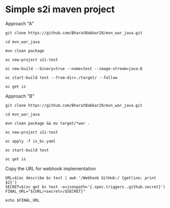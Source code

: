 
# Simple s2i maven project

Approach "A"
~~~
git clone https://github.com/BharatBabbar28/mvn_war_java.git

cd mvn_war_java

mvn clean package

oc new-project s2i-test

oc new-build --binary=true --name=test --image-stream=java:8

oc start-build test --from-dir=./target/ --follow

oc get is
~~~

Approach "B"
~~~
git clone https://github.com/BharatBabbar28/mvn_war_java.git

cd mvn_war_java

mvn clean package && mv target/*war .

oc new-project s2i-test

oc apply -f is_bc.yaml

oc start-build test

oc get is
~~~

Copy the URL for webhook implementation
~~~
URL=$(oc describe bc test | awk '/Webhook GitHub:/ {getline; print $2}')
SECRET=$(oc get bc test -o=jsonpath='{.spec.triggers..github.secret}')
FINAL_URL="${URL/<secret>/$SECRET}"

echo $FINAL_URL
~~~


